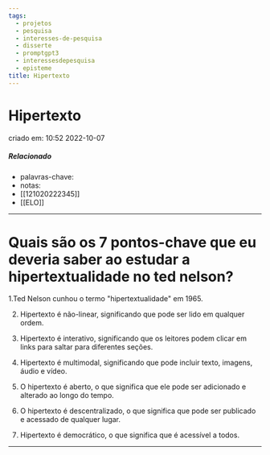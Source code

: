 ```yaml
---
tags:
  - projetos
  - pesquisa
  - interesses-de-pesquisa
  - disserte
  - promptgpt3
  - interessesdepesquisa
  - episteme
title: Hipertexto
---
```


# Hipertexto

criado em: 10:52 2022-10-07

##### Relacionado

- palavras-chave: 
- notas:
- [[121020222345]]
- [[ELO]]

---

# Quais são os 7 pontos-chave que eu deveria saber ao estudar a hipertextualidade no ted nelson?

1.Ted Nelson cunhou o termo "hipertextualidade" em 1965.

2. Hipertexto é não-linear, significando que pode ser lido em qualquer ordem.

3. Hipertexto é interativo, significando que os leitores podem clicar em links para saltar para diferentes seções.

4. Hipertexto é multimodal, significando que pode incluir texto, imagens, áudio e vídeo.

5. O hipertexto é aberto, o que significa que ele pode ser adicionado e alterado ao longo do tempo.

6. O hipertexto é descentralizado, o que significa que pode ser publicado e acessado de qualquer lugar.

7. Hipertexto é democrático, o que significa que é acessível a todos.

---
